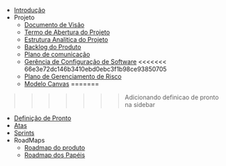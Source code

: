 - [Introdução](introducao)
- Projeto
  - [Documento de Visão](docs/projeto/documentovisao)
  - [Termo de Abertura do Projeto](docs/projeto/tap)
  - [Estrutura Analitica do Projeto](docs/projeto/eap)
  - [Backlog do Produto](docs/projeto/backlog)
  - [Plano de comunicação](docs/projeto/planocomunicacao)
  - [Gerência de Configuração de Software](docs/projeto/planogerencia)
<<<<<<< 66e3e72dc146b3410ebd0ebc3f1b98ce93850705
  - [Plano de Gerenciamento de Risco](docs/projeto/gerenciamentorisco)
  - [Modelo Canvas](docs/projeto/canvas)
=======
>>>>>>> Adicionando definicao de pronto na sidebar
  - [Definição de Pronto](docs/projeto/definicaopronto)
- [Atas](atas/indice)
- [Sprints](sprints/indice)
- RoadMaps
  - [Roadmap do produto](docs/roadmap/roadmapProduto)
  - [Roadmap dos Papéis](docs/roadmap/roadmapPapeis)
